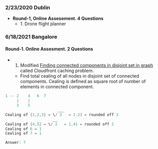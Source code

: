 ### 2/23/2020 Dublin
- **Round-1, Online Assesement. 4 Questions**
  - _1._ Drone flight planner


### 6/18/2021  Bangalore
#### Round-1. Online Assesment. 2 Questions
- 1. Modified [Finding connected components in disjoint set in graph](/DS_Questions/Questions/Graphs/Find/Undirected_Graph/Number_of_Connected_Components.md) called Cloudfront caching problem. 
  - Find total cealing of all nodes in disjoint set of connected components. Cealing is defined as square root of number of elements in connected component.
```c
1 -- 2    4   6  7
     |    |
     3    5
                       ___
Cealing of {1,2,3} = \/ 3   = 2.23 = rounded off 3
                     __
Cealing of {4,5} = \/ 2   = 1.41 = rounded off 2
Cealing of 6 = 1
Cealing of 7 = 1

Answer: 7
```

